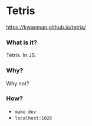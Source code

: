 # Tetris

https://kwanman.github.io/tetris/

### What is it?

Tetris. In JS.

### Why?

Why not?

### How?

- `make dev`
- `localhost:1028`
